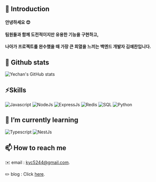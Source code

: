 ## 👋 Introduction
#### 안녕하세요 :blush:
#### 팀원들과 함께 도전적이지만 유용한 기능을 구현하고,
#### 나아가 프로젝트를 완수했을 때 가장 큰 희열을 느끼는 백엔드 개발자 김예찬입니다.  

## 📜 Github stats
![Yechan's GitHub stats](https://github-readme-stats.vercel.app/api?username=developer-yechan&show_icons=true&theme=flag-india)

## ⚡Skills  
![Javascript](https://img.shields.io/badge/-javascript-yellow)
![NodeJs](https://img.shields.io/badge/-NodeJs-darkgreen)
![ExpressJs](https://img.shields.io/badge/-Express-lightgrey)
![Redis](https://img.shields.io/badge/-Redis-red)
![SQL](https://img.shields.io/badge/-SQL-pink)
![Python](https://img.shields.io/badge/-Python-brightgreen)
  
## 🌱 I’m currently learning  
![Typescript](https://img.shields.io/badge/-Typescript-blue)
![NestJs](https://img.shields.io/badge/-NestJs-%23E0234E)

## 📫 How to reach me  
✉️ email : kyc5244@gmail.com.

✏️ blog : Click [here](https://velog.io/@kyc5244/).


